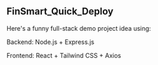 ## FinSmart_Quick_Deploy

Here's a funny full-stack demo project idea using:

Backend: Node.js + Express.js

Frontend: React + Tailwind CSS + Axios

